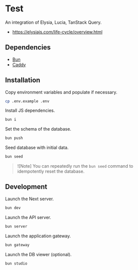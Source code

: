 # Test

An integration of Elysia, Lucia, TanStack Query.

- https://elysiajs.com/life-cycle/overview.html

## Dependencies

- [Bun]
- [Caddy]

## Installation

Copy environment variables and populate if necessary.
```bash
cp .env.example .env
```

Install JS dependencies.
```bash
bun i
```

Set the schema of the database.
```bash
bun push
```

Seed database with initial data.
```bash
bun seed
```

> ![Note]
> You can repeatedly run the `bun seed` command to idempotently reset the database.

## Development

Launch the Next server.
```bash
bun dev
```

Launch the API server.
```bash
bun server
```

Launch the application gateway.
```bash
bun gateway
```

Launch the DB viewer (optional).
```bash
bun studio
```

[Bun]: https://bun.sh/docs/installation
[Caddy]: https://caddyserver.com/docs/install
